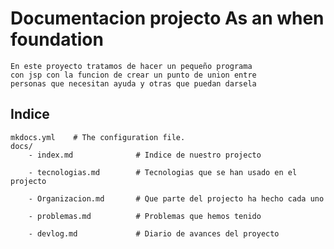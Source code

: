 # Documentacion projecto As an when foundation
    En este proyecto tratamos de hacer un pequeño programa
    con jsp con la funcion de crear un punto de union entre
    personas que necesitan ayuda y otras que puedan darsela

## Indice

    mkdocs.yml    # The configuration file.
    docs/
        - index.md              # Indice de nuestro projecto

        - tecnologias.md        # Tecnologias que se han usado en el projecto

        - Organizacion.md       # Que parte del projecto ha hecho cada uno

        - problemas.md          # Problemas que hemos tenido

        - devlog.md             # Diario de avances del proyecto